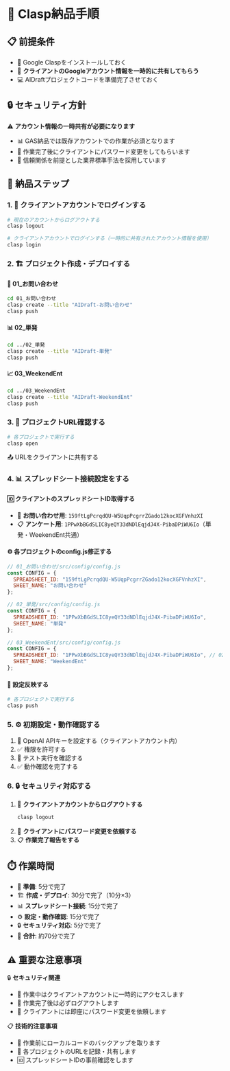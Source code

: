 # 🚀 Clasp納品手順

## 📋 前提条件
- 🔧 Google Claspをインストールしておく
- 🔑 **クライアントのGoogleアカウント情報を一時的に共有してもらう**
- 💻 AIDraftプロジェクトコードを準備完了させておく

## 🔒 セキュリティ方針
⚠️ **アカウント情報の一時共有が必要になります**
- 📊 GAS納品では既存アカウントでの作業が必須となります
- 🔐 作業完了後にクライアントにパスワード変更をしてもらいます
- 🤝 信頼関係を前提とした業界標準手法を採用しています

## 🎯 納品ステップ

### 1. 🔑 クライアントアカウントでログインする
```bash
# 現在のアカウントからログアウトする
clasp logout

# クライアントアカウントでログインする（一時的に共有されたアカウント情報を使用）
clasp login
```

### 2. 🏗️ プロジェクト作成・デプロイする

#### 📝 01_お問い合わせ
```bash
cd 01_お問い合わせ
clasp create --title "AIDraft-お問い合わせ"
clasp push
```

#### 📊 02_単発
```bash
cd ../02_単発
clasp create --title "AIDraft-単発"
clasp push
```

#### 📈 03_WeekendEnt
```bash
cd ../03_WeekendEnt
clasp create --title "AIDraft-WeekendEnt"
clasp push
```

### 3. 🔗 プロジェクトURL確認する
```bash
# 各プロジェクトで実行する
clasp open
```
📤 URLをクライアントに共有する

### 4. 📊 スプレッドシート接続設定をする

#### 🆔 クライアントのスプレッドシートID取得する
- 📝 **お問い合わせ用**: `159ftLgPcrqdQU-W5UqpPcgrrZGado12kocXGFVnhzXI`
- 📋 **アンケート用**: `1PPwXbBGdSLIC8yeQY33dNDlEqjdJ4X-PibaDPiWU6Io`（単発・WeekendEnt共通）

#### ⚙️ 各プロジェクトのconfig.js修正する
```javascript
// 01_お問い合わせ/src/config/config.js
const CONFIG = {
  SPREADSHEET_ID: "159ftLgPcrqdQU-W5UqpPcgrrZGado12kocXGFVnhzXI",
  SHEET_NAME: "お問い合わせ"
};

// 02_単発/src/config/config.js
const CONFIG = {
  SPREADSHEET_ID: "1PPwXbBGdSLIC8yeQY33dNDlEqjdJ4X-PibaDPiWU6Io",
  SHEET_NAME: "単発"
};

// 03_WeekendEnt/src/config/config.js
const CONFIG = {
  SPREADSHEET_ID: "1PPwXbBGdSLIC8yeQY33dNDlEqjdJ4X-PibaDPiWU6Io", // 02と同じ
  SHEET_NAME: "WeekendEnt"
};
```

#### 🚀 設定反映する
```bash
# 各プロジェクトで実行する
clasp push
```

### 5. ⚙️ 初期設定・動作確認する
1. 🔑 OpenAI APIキーを設定する（クライアントアカウント内）
2. ✅ 権限を許可する
3. 🧪 テスト実行を確認する
4. ✅ 動作確認を完了する

### 6. 🔒 セキュリティ対応する
1. 🚪 **クライアントアカウントからログアウトする**
   ```bash
   clasp logout
   ```
2. 🔐 **クライアントにパスワード変更を依頼する**
3. 📋 **作業完了報告をする**

## ⏱️ 作業時間
- 🔧 **準備**: 5分で完了
- 🏗️ **作成・デプロイ**: 30分で完了（10分×3）
- 📊 **スプレッドシート接続**: 15分で完了
- ⚙️ **設定・動作確認**: 15分で完了
- 🔒 **セキュリティ対応**: 5分で完了
- 🎯 **合計**: 約70分で完了

## ⚠️ 重要な注意事項

🔒 **セキュリティ関連**
- 🔑 作業中はクライアントアカウントに一時的にアクセスします
- 🚪 作業完了後は必ずログアウトします
- 🔐 クライアントには即座にパスワード変更を依頼します

📋 **技術的注意事項**
- 💾 作業前にローカルコードのバックアップを取ります
- 🔗 各プロジェクトのURLを記録・共有します
- 🆔 スプレッドシートIDの事前確認をします